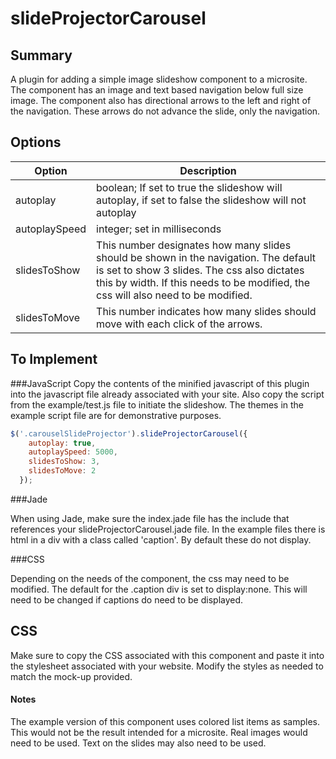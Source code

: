 # slideProjectorCarousel

## Summary

A plugin for adding a simple image slideshow component to a microsite. The component has an image and text based navigation below full size image. The component also has directional arrows to the left and right of the navigation. These arrows do not advance the slide, only the navigation.

## Options

Option | Description
--- | ---
autoplay | boolean; If set to true the slideshow will autoplay, if set to false the slideshow will not autoplay
autoplaySpeed | integer; set in milliseconds
slidesToShow | This number designates how many slides should be shown in the navigation. The default is set to show 3 slides. The css also dictates this by width. If this needs to be modified, the css will also need to be modified.
slidesToMove | This number indicates how many slides should move with each click of the arrows.

## To Implement

###JavaScript
Copy the contents of the minified javascript of this plugin into the javascript file already associated with your site. Also copy the script from the example/test.js file to initiate the slideshow. The themes in the example script file are for demonstrative purposes.

```javascript
$('.carouselSlideProjector').slideProjectorCarousel({
    autoplay: true,
    autoplaySpeed: 5000,
    slidesToShow: 3,
    slidesToMove: 2
  });
```
###Jade

When using Jade, make sure the index.jade file has the include that references your slideProjectorCarousel.jade file. In the example files there is html in a div with a class called 'caption'. By default these do not display.

###CSS

Depending on the needs of the component, the css may need to be modified. The default for the .caption div is set to display:none. This will need to be changed if captions do need to be displayed.

## CSS

Make sure to copy the CSS associated with this component and paste it into the stylesheet associated with your website. Modify the styles as needed to match the mock-up provided.

#### Notes

The example version of this component uses colored list items as samples. This would not be the result intended for a microsite. Real images would need to be used. Text on the slides may also need to be used.